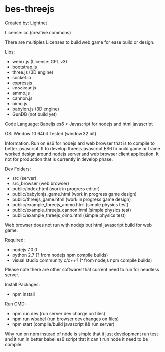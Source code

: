 # bes-threejs

Created by: Lightnet

License: cc (creative commons)

There are multiples Licenses to build web game for ease build or design.

Libs:
 * webix.js (License: GPL v3)
 * bootstrap.js
 * three.js (3D engine)
 * socket.io
 * expressjs
 * knockout.js
 * ammo.js
 * cannon.js
 * oimo.js
 * babylon.js (3D engine)
 * GunDB (not build yet)

Code Language: Babeljs es6 > Javascript for nodejs and html javascript

OS: Window 10 64bit Tested (window 32 bit)

Information: Run on es6 for nodejs and web browser that is to compile to better javascript. It to develop threejs javascript ES6 to build game or frame worked design around nodejs server and web browser client application. It not for production that is currently in develop phase.

Dev Folders:
 * src (server)
 * src_browser (web browser)
 * public/index.html (work in progress editor)
 * public/babylonjs_game.html (work in progress game design)
 * public/threejs_game.html (work in progress game design)
 * public/example_threejs_ammo.html (simple physics test)
 * public/example_threejs_cannon.html (simple physics test)
 * public/example_threejs_oimo.html (simple physics test)

 Web browser does not run with nodejs but html javascript build for web game.

Required:
 * nodejs 7.0.0
 * python 2.7 (? from nodejs npm compile builds)
 * visual studio community c/c++? (? from nodejs npm compile builds)

 Please note there are other softwares that current need to run for headless server.

Install Packages:
 * npm install

Run CMD:
 * npm run dev (run server dev change on files)
 * npm run wbabel (run browser dev changes on files)
 * npm start (compile/build javascript && run server)

Why run on npm instead of node is simple that it just development run test and it run in better babel es6 script that it can't run node it need to be compile.
